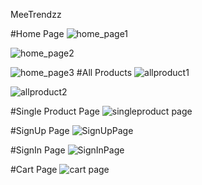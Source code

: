 MeeTrendzz


 #Home Page ![home_page1](https://github.com/TariniPrasadNayak/pentagon/assets/138752391/ac1619b4-401e-468c-8144-5f2f5729a2d7)

![home_page2](https://github.com/TariniPrasadNayak/pentagon/assets/138752391/061ef0e6-2ccb-4f25-8d85-982155d9edad)

![home_page3](https://github.com/TariniPrasadNayak/pentagon/assets/138752391/19c81cfe-c168-4b85-9fd3-077fb9603014)
#All Products 
![allproduct1](https://github.com/TariniPrasadNayak/pentagon/assets/138752391/a447242d-09c7-4886-b06e-5c615f72dfd7)

![allproduct2](https://github.com/TariniPrasadNayak/pentagon/assets/138752391/2ec273c7-32a5-4123-b4d2-10111a43cc3b)

 #Single Product Page
![singleproduct page](https://github.com/TariniPrasadNayak/pentagon/assets/138752391/3916a95f-97c1-4a79-a644-8220958f0bca)

#SignUp Page
![SignUpPage](https://github.com/TariniPrasadNayak/pentagon/assets/138752391/f730ff5f-7849-4f3e-9a9e-4d77db77cb06)

#SignIn Page
![SignInPage](https://github.com/TariniPrasadNayak/pentagon/assets/138752391/a39b67c5-e02a-4243-bb0c-c0dcf42a7bd6)

#Cart Page
![cart page](https://github.com/TariniPrasadNayak/pentagon/assets/138752391/f70a77e9-36bf-42d4-9c9a-0859bb40c16f)

 
